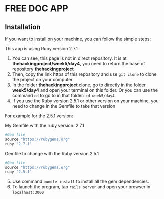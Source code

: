 # FREE DOC APP

## Installation

If you want to install on your machine, you can follow the simple steps:

This app is using Ruby version 2.7.1.

1. You can see, this page is not in direct repository. It is at **thehackingproject/week5/day4**, you need to return the base of repository **thehackingproject**
2. Then, copy the link https of this repository and use `git clone` to clone the project on your computer
3. In the folder **thehackingproject** clone, go to directly in the folder **week5/day4** and open your terminal on this folder. Or you can use the command `cd` to go to in that folder: `cd week5/day4`
4. If you use the Ruby version 2.5.1 or other version on your machine, you need to change in the Gemfile to take that version
   
  For example for the 2.5.1 version: 


  My Gemfile with the ruby version: 2.7.1
  ```ruby
  #Gem file
  source "https://rubygems.org"
  ruby '2.7.1'
  ```

  Gemfile to change with the Ruby version 2.5.1
  ```ruby
  #Gem file
  source "https://rubygems.org"
  ruby '2.5.1'
  ```
5. Use command `bundle install` to install all the gem dependencies.
6. To launch the program, tap `rails server` and open your browser in `localhost:3000`